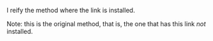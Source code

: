 I reify the method where the link is installed.

Note: this is the original method, that is, the one that has this link *not* installed.